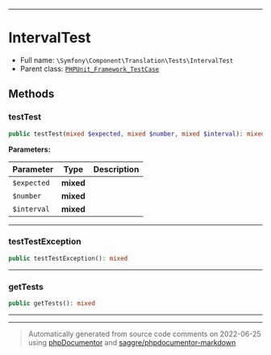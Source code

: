 ***

# IntervalTest





* Full name: `\Symfony\Component\Translation\Tests\IntervalTest`
* Parent class: [`PHPUnit_Framework_TestCase`](../../../../PHPUnit_Framework_TestCase.md)




## Methods


### testTest



```php
public testTest(mixed $expected, mixed $number, mixed $interval): mixed
```








**Parameters:**

| Parameter | Type | Description |
|-----------|------|-------------|
| `$expected` | **mixed** |  |
| `$number` | **mixed** |  |
| `$interval` | **mixed** |  |




***

### testTestException



```php
public testTestException(): mixed
```











***

### getTests



```php
public getTests(): mixed
```











***


***
> Automatically generated from source code comments on 2022-06-25 using [phpDocumentor](http://www.phpdoc.org/) and [saggre/phpdocumentor-markdown](https://github.com/Saggre/phpDocumentor-markdown)
